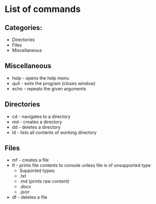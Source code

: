 # List of commands
## Categories:
* Directories
* Files
* Miscellaneous

## Miscellaneous
* help - opens the help menu
* quit - exits the program (closes window)
* echo - repeats the given arguments
## Directories
* cd - navigates to a directory
* md - creates a directory
* dd - deletes a directory
* ld - lists all contents of working directory
## Files
* mf - creates a file
* lf - prints file contents to console unless file is of unsupported type
    * Supported types:
    * .txt
    * .md (prints raw content)
    * .docx
    * .json
* df - deletes a file

